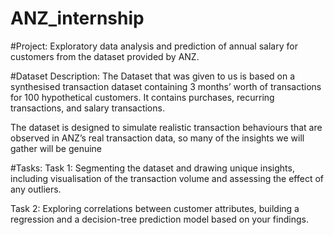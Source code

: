 # ANZ_internship

#Project:
Exploratory data analysis and prediction of annual salary for customers from the dataset provided by ANZ.

#Dataset Description:
The Dataset that was given to us is based on a synthesised transaction dataset containing 3 months’ worth of transactions for 100 hypothetical customers. It contains purchases, recurring transactions, and salary transactions.

The dataset is designed to simulate realistic transaction behaviours that are observed in ANZ’s real transaction data, so many of the insights we will gather will be genuine

#Tasks:
Task 1: Segmenting the dataset and drawing unique insights, including visualisation of the transaction volume and assessing the effect of any outliers.

Task 2: Exploring correlations between customer attributes, building a regression and a decision-tree prediction model based on your findings.
